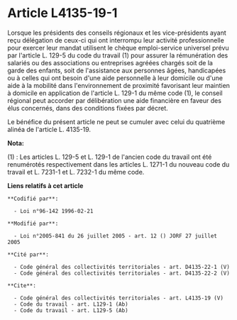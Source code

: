 # Article L4135-19-1

Lorsque les présidents des conseils régionaux et les vice-présidents ayant reçu délégation de ceux-ci qui ont interrompu leur
activité professionnelle pour exercer leur mandat utilisent le chèque emploi-service universel prévu par l'article L. 129-5
du code du travail (1) pour assurer la rémunération des salariés ou des associations ou entreprises agréées chargés soit de
la garde des enfants, soit de l'assistance aux personnes âgées, handicapées ou à celles qui ont besoin d'une aide personnelle
à leur domicile ou d'une aide à la mobilité dans l'environnement de proximité favorisant leur maintien à domicile en
application de l'article L. 129-1 du même code (1), le conseil régional peut accorder par délibération une aide financière en
faveur des élus concernés, dans des conditions fixées par décret. 

Le bénéfice du présent article ne peut se cumuler avec celui du quatrième alinéa de l'article L. 4135-19.

**Nota:**

(1) :  Les articles L. 129-5 et L. 129-1 de l'ancien code du travail ont été renumérotés respectivement dans les articles L.
1271-1 du nouveau code du travail et L. 7231-1 et L. 7232-1 du même code.

**Liens relatifs à cet article**

	**Codifié par**:

	  - Loi n°96-142 1996-02-21

	**Modifié par**:

	  - Loi n°2005-841 du 26 juillet 2005 - art. 12 () JORF 27 juillet 2005

	**Cité par**:

	  - Code général des collectivités territoriales - art. D4135-22-1 (V)
	  - Code général des collectivités territoriales - art. D4135-22-2 (V)

	**Cite**:

	  - Code général des collectivités territoriales - art. L4135-19 (V)
	  - Code du travail - art. L129-1 (Ab)
	  - Code du travail - art. L129-5 (Ab)

